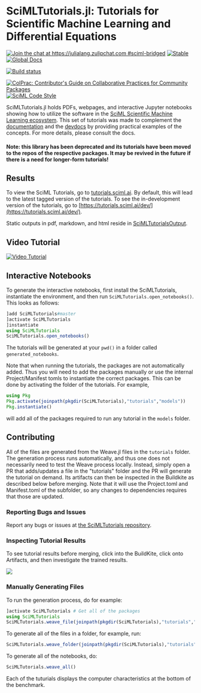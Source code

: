 # SciMLTutorials.jl: Tutorials for Scientific Machine Learning and Differential Equations

[![Join the chat at https://julialang.zulipchat.com #sciml-bridged](https://img.shields.io/static/v1?label=Zulip&message=chat&color=9558b2&labelColor=389826)](https://julialang.zulipchat.com/#narrow/stream/279055-sciml-bridged)
[![Stable](https://img.shields.io/badge/docs-stable-blue.svg)](http://tutorials.sciml.ai/stable/)
[![Global Docs](https://img.shields.io/badge/docs-SciML-blue.svg)](https://docs.sciml.ai/dev/highlevels/learning_resources/#SciMLTutorials)

[![Build status](https://badge.buildkite.com/8a39c2e1b44511eb84bdcd9019663cad757ae2479abd340508.svg)](https://buildkite.com/julialang/scimltutorials-dot-jl)

[![ColPrac: Contributor's Guide on Collaborative Practices for Community Packages](https://img.shields.io/badge/ColPrac-Contributor's%20Guide-blueviolet)](https://github.com/SciML/ColPrac)
[![SciML Code Style](https://img.shields.io/static/v1?label=code%20style&message=SciML&color=9558b2&labelColor=389826)](https://github.com/SciML/SciMLStyle)

SciMLTutorials.jl holds PDFs, webpages, and interactive Jupyter notebooks
showing how to utilize the software in the [SciML Scientific Machine Learning ecosystem](https://sciml.ai/).
This set of tutorials was made to complement the [documentation](https://sciml.ai/documentation/)
and the [devdocs](http://devdocs.sciml.ai/latest/)
by providing practical examples of the concepts. For more details, please
consult the docs.

#### Note: this library has been deprecated and its tutorials have been moved to the repos of the respective packages. It may be revived in the future if there is a need for longer-form tutorials!

## Results

To view the SciML Tutorials, go to [tutorials.sciml.ai](https://tutorials.sciml.ai/stable/). By default, this
will lead to the latest tagged version of the tutorials. To see the in-development version of the tutorials, go to
[https://tutorials.sciml.ai/dev/](https://tutorials.sciml.ai/dev/).

Static outputs in pdf, markdown, and html reside in [SciMLTutorialsOutput](https://github.com/SciML/SciMLTutorialsOutput).

## Video Tutorial

[![Video Tutorial](https://user-images.githubusercontent.com/1814174/36342812-bdfd0606-13b8-11e8-9eff-ff219de909e5.PNG)](https://youtu.be/KPEqYtEd-zY)

## Interactive Notebooks

To generate the interactive notebooks, first install the SciMLTutorials, instantiate the
environment, and then run `SciMLTutorials.open_notebooks()`. This looks as follows:

```julia
]add SciMLTutorials#master
]activate SciMLTutorials
]instantiate
using SciMLTutorials
SciMLTutorials.open_notebooks()
```

The tutorials will be generated at your `pwd()` in a folder called `generated_notebooks`.

Note that when running the tutorials, the packages are not automatically added. Thus you
will need to add the packages manually or use the internal Project/Manifest tomls to
instantiate the correct packages. This can be done by activating the folder of the tutorials.
For example,

```julia
using Pkg
Pkg.activate(joinpath(pkgdir(SciMLTutorials),"tutorials","models"))
Pkg.instantiate()
```

will add all of the packages required to run any tutorial in the `models` folder.

## Contributing

All of the files are generated from the Weave.jl files in the `tutorials` folder. The generation process runs automatically,
and thus one does not necessarily need to test the Weave process locally. Instead, simply open a PR that adds/updates a
file in the "tutorials" folder and the PR will generate the tutorial on demand. Its artifacts can then be inspected in the
Buildkite as described below before merging. Note that it will use the Project.toml and Manifest.toml of the subfolder, so
any changes to dependencies requires that those are updated.

### Reporting Bugs and Issues

Report any bugs or issues at [the SciMLTutorials repository](https://github.com/SciML/SciMLTutorials.jl/issues).

### Inspecting Tutorial Results

To see tutorial results before merging, click into the BuildKite, click onto
Artifacts, and then investigate the trained results.

![](https://user-images.githubusercontent.com/1814174/118359358-02ddc980-b551-11eb-8a9b-24de947cefee.PNG)

### Manually Generating Files

To run the generation process, do for example:

```julia
]activate SciMLTutorials # Get all of the packages
using SciMLTutorials
SciMLTutorials.weave_file(joinpath(pkgdir(SciMLTutorials),"tutorials","models"),"01-classical_physics.jmd")
```

To generate all of the files in a folder, for example, run:

```julia
SciMLTutorials.weave_folder(joinpath(pkgdir(SciMLTutorials),"tutorials","models"))
```

To generate all of the notebooks, do:

```julia
SciMLTutorials.weave_all()
```

Each of the tuturials displays the computer characteristics at the bottom of
the benchmark.
